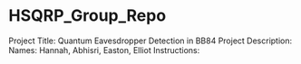 # HSQRP_Group_Repo
Project Title: Quantum Eavesdropper Detection in BB84
Project Description: 
Names: Hannah, Abhisri, Easton, Elliot
Instructions: 
